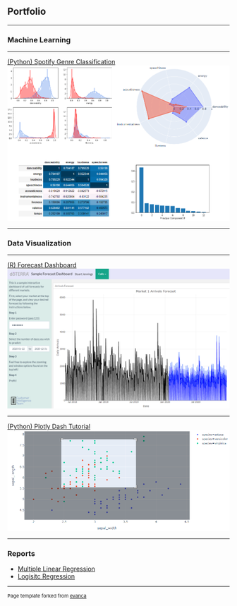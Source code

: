 ## Portfolio

---

### Machine Learning 

---
[(Python) Spotify Genre Classification](https://github.com/stujenn/genre-classifier)
<img src="images/genre-class-summary.png"/>

---

### Data Visualization

---
[(R) Forecast Dashboard](https://stu-jenn.shinyapps.io/sample_dash/)
<img src="images/sample_dashboard.png"/>

---
[(Python) Plotly Dash Tutorial](https://github.com/stujenn/dash-ex)
<img src="images/dash-tut.png"/>

---

### Reports

* [Multiple Linear Regression](https://drive.google.com/file/d/1J-3fQCSR1nqEaKNK3p_UJaj-DZPAPcQa/view?usp=sharing)
* [Logisitc Regression](https://drive.google.com/file/d/11AWZoL2XwOpkGC-OsG1mMysPiutGqtFf/view?usp=sharing)

---
<p style="font-size:11px">Page template forked from <a href="https://github.com/evanca/quick-portfolio">evanca</a></p>
<!-- Remove above link if you don't want to attibute -->
